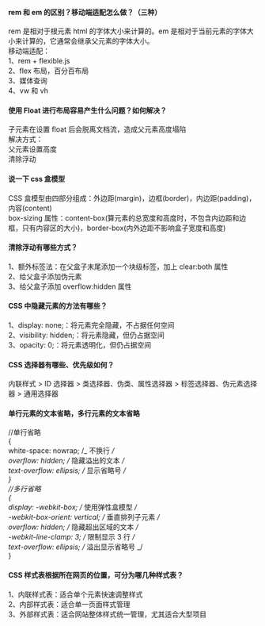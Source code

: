 #### rem 和 em 的区别？移动端适配怎么做？（三种）

rem 是相对于根元素 html 的字体大小来计算的。em 是相对于当前元素的字体大小来计算的，它通常会继承父元素的字体大小。<br>
移动端适配：<br>
1、rem + flexible.js<br>
2、flex 布局，百分百布局<br>
3、媒体查询<br>
4、vw 和 vh

#### 使用 Float 进行布局容易产生什么问题？如何解决？

子元素在设置 float 后会脱离文档流，造成父元素高度塌陷<br>
解决方式：<br>
父元素设置高度<br>
清除浮动

#### 说一下 css 盒模型

CSS 盒模型由四部分组成：外边距(margin)，边框(border)，内边距(padding)，内容(content)<br>
box-sizing 属性：content-box(算元素的总宽度和高度时，不包含内边距和边框，只有内容区的大小)，border-box(内外边距不影响盒子宽度和高度)

#### 清除浮动有哪些方式？

1、额外标签法：在父盒子末尾添加一个块级标签，加上 clear:both 属性<br>
2、给父盒子添加伪元素<br>
3、给父盒子添加 overflow:hidden 属性

#### CSS 中隐藏元素的方法有哪些？

1、display: none;：将元素完全隐藏，不占据任何空间<br>
2、visibility: hidden;：将元素隐藏，但仍占据空间<br>
3、opacity: 0;：将元素透明化，但仍占据空间

#### CSS 选择器有哪些、优先级如何？

内联样式 > ID 选择器 > 类选择器、伪类、属性选择器 > 标签选择器、伪元素选择器 > 通用选择器

#### 单行元素的文本省略，多行元素的文本省略

//单行省略<br>
{<br>
white-space: nowrap; /_ 不换行 _/<br>
overflow: hidden; /_ 隐藏溢出的文本 _/<br>
text-overflow: ellipsis; /_ 显示省略号 _/<br>
}<br>
//多行省略<br>
{<br>
display: -webkit-box; /_ 使用弹性盒模型 _/<br>
-webkit-box-orient: vertical; /_ 垂直排列子元素 _/<br>
overflow: hidden; /_ 隐藏超出区域的文本 _/<br>
-webkit-line-clamp: 3; /_ 限制显示 3 行 _/<br>
text-overflow: ellipsis; /_ 溢出显示省略号 _/<br>
}

#### CSS 样式表根据所在网页的位置，可分为哪几种样式表？

1、内联样式表：适合单个元素快速调整样式<br>
2、内部样式表：适合单一页面样式管理<br>
3、外部样式表：适合网站整体样式统一管理，尤其适合大型项目
